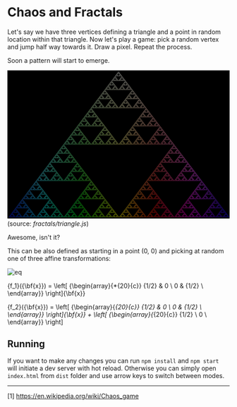 # Chaos and Fractals

Let's say we have three vertices defining a triangle and a point in random location within that triangle. Now let's play a game: pick a random vertex and jump half way towards it. Draw a pixel. Repeat the process.

Soon a pattern will start to emerge.

![Triangle][triangle]
(source: *fractals/triangle.js*)

Awesome, isn't it?

This can be also defined as starting in a point (0, 0) and picking at random one of three affine transformations:

![eq](https://latex.codecogs.com/svg.latex?x=\frac{-b\pm\sqrt{b^2-4ac}}{2a})

{f_1}({\bf{x}}) = \left[ {\begin{array}{*{20}{c}}
   {1/2} & 0  \\
   0 & {1/2}  \\
\end{array}} \right]{\bf{x}}

{f_2}({\bf{x}}) = \left[ {\begin{array}{*{20}{c}}
   {1/2} & 0  \\
   0 & {1/2}  \\
\end{array}} \right]{\bf{x}} + \left[ {\begin{array}{*{20}{c}}
   {1/2}  \\
   0  \\
\end{array}} \right]



## Running

If you want to make any changes you can run `npm install` and `npm start` will initiate a dev server with hot reload. Otherwise you can simply open `index.html` from `dist` folder and use arrow keys to switch between modes.

---

[1] https://en.wikipedia.org/wiki/Chaos_game

[fern]: illustrations/fern.png
[triangle]: illustrations/tri.png
